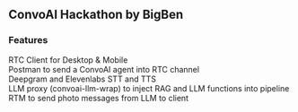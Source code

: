 ## ConvoAI Hackathon by BigBen    

### Features   

RTC Client for Desktop & Mobile    
Postman to send a ConvoAI agent into RTC channel        
Deepgram and Elevenlabs STT and TTS      
LLM proxy (convoai-llm-wrap) to inject RAG and LLM functions into pipeline    
RTM to send photo messages from LLM to client      
  




